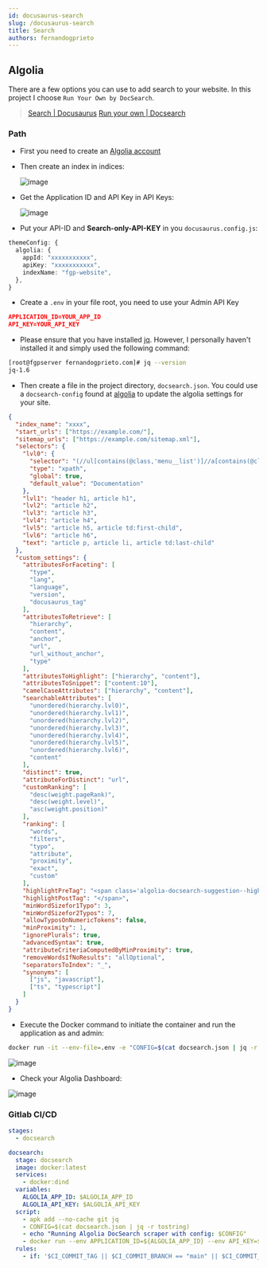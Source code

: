 ```yaml
---
id: docusaurus-search
slug: /docusaurus-search
title: Search
authors: fernandogprieto
---
```


## Algolia

There are a few options you can use to add search to your website. In this project I choose `Run Your Own by DocSearch`.

> [Search | Docusaurus](https://docusaurus.io/docs/search)
> [Run your own | Docsearch](https://docsearch.algolia.com/docs/run-your-own)

### Path

- First you need to create an [Algolia account](https://www.algolia.com/)
- Then create an index in indices:
  
  ![image](https://gitlab.com/fernandogprieto/fgp-website/-/raw/main/static/img/projects/docusaurus/indices.png)

- Get the Application ID and API Key in API Keys:
  
  ![image](https://gitlab.com/fernandogprieto/fgp-website/-/raw/main/static/img/projects/docusaurus/apikeys.png)

- Put your API-ID and **Search-only-API-KEY** in you `docusaurus.config.js`:

```ts
themeConfig: {
  algolia: {
    appId: "xxxxxxxxxxx",
    apiKey: "xxxxxxxxxxx",
    indexName: "fgp-website",
  },
}
```

- Create a `.env` in your file root, you need to use your Admin API Key

```json
APPLICATION_ID=YOUR_APP_ID
API_KEY=YOUR_API_KEY
```

- Please ensure that you have installed [jq](https://github.com/stedolan/jq/wiki/Installation). However, I personally haven't installed it and simply used the following command:

```bash
[root@fgpserver fernandogprieto.com]# jq --version
jq-1.6
```

- Then create a file in the project directory, `docsearch.json`. You could use a `docsearch-config` found at [algolia](https://github.com/algolia/docsearch-configs) to update the algolia settings for your site.

```json title='docsearch.json' {2-4}
{
  "index_name": "xxxx",
  "start_urls": ["https://example.com/"],
  "sitemap_urls": ["https://example.com/sitemap.xml"],
  "selectors": {
    "lvl0": {
      "selector": "(//ul[contains(@class,'menu__list')]//a[contains(@class, 'menu__link menu__link--sublist menu__link--active')]/text() | //nav[contains(@class, 'navbar')]//a[contains(@class, 'navbar__link--active')]/text())[last()]",
      "type": "xpath",
      "global": true,
      "default_value": "Documentation"
    },
    "lvl1": "header h1, article h1",
    "lvl2": "article h2",
    "lvl3": "article h3",
    "lvl4": "article h4",
    "lvl5": "article h5, article td:first-child",
    "lvl6": "article h6",
    "text": "article p, article li, article td:last-child"
  },
  "custom_settings": {
    "attributesForFaceting": [
      "type",
      "lang",
      "language",
      "version",
      "docusaurus_tag"
    ],
    "attributesToRetrieve": [
      "hierarchy",
      "content",
      "anchor",
      "url",
      "url_without_anchor",
      "type"
    ],
    "attributesToHighlight": ["hierarchy", "content"],
    "attributesToSnippet": ["content:10"],
    "camelCaseAttributes": ["hierarchy", "content"],
    "searchableAttributes": [
      "unordered(hierarchy.lvl0)",
      "unordered(hierarchy.lvl1)",
      "unordered(hierarchy.lvl2)",
      "unordered(hierarchy.lvl3)",
      "unordered(hierarchy.lvl4)",
      "unordered(hierarchy.lvl5)",
      "unordered(hierarchy.lvl6)",
      "content"
    ],
    "distinct": true,
    "attributeForDistinct": "url",
    "customRanking": [
      "desc(weight.pageRank)",
      "desc(weight.level)",
      "asc(weight.position)"
    ],
    "ranking": [
      "words",
      "filters",
      "typo",
      "attribute",
      "proximity",
      "exact",
      "custom"
    ],
    "highlightPreTag": "<span class='algolia-docsearch-suggestion--highlight'>",
    "highlightPostTag": "</span>",
    "minWordSizefor1Typo": 3,
    "minWordSizefor2Typos": 7,
    "allowTyposOnNumericTokens": false,
    "minProximity": 1,
    "ignorePlurals": true,
    "advancedSyntax": true,
    "attributeCriteriaComputedByMinProximity": true,
    "removeWordsIfNoResults": "allOptional",
    "separatorsToIndex": "_",
    "synonyms": [
      ["js", "javascript"],
      ["ts", "typescript"]
    ]
  }
}
```

- Execute the Docker command to initiate the container and run the application as and admin:

```sh
docker run -it --env-file=.env -e "CONFIG=$(cat docsearch.json | jq -r tostring)" algolia/docsearch-scraper
```

![image](https://gitlab.com/fernandogprieto/fgp-website/-/raw/main/static/img/projects/docusaurus/docker.png)

- Check your Algolia Dashboard:
  
![image](https://gitlab.com/fernandogprieto/fgp-website/-/raw/main/static/img/projects/docusaurus/algolia.png)

### Gitlab CI/CD

```yaml title='.gitlab-ci.yml'
stages:
  - docsearch

docsearch:
  stage: docsearch
  image: docker:latest
  services:
    - docker:dind
  variables:
    ALGOLIA_APP_ID: $ALGOLIA_APP_ID
    ALGOLIA_API_KEY: $ALGOLIA_API_KEY
  script:
    - apk add --no-cache git jq
    - CONFIG=$(cat docsearch.json | jq -r tostring)
    - echo "Running Algolia DocSearch scraper with config: $CONFIG"
    - docker run --env APPLICATION_ID=${ALGOLIA_APP_ID} --env API_KEY=${ALGOLIA_API_KEY} --env "CONFIG=${CONFIG}" algolia/docsearch-scraper
  rules:
    - if: '$CI_COMMIT_TAG || $CI_COMMIT_BRANCH == "main" || $CI_COMMIT_BRANCH == "master"'
```
